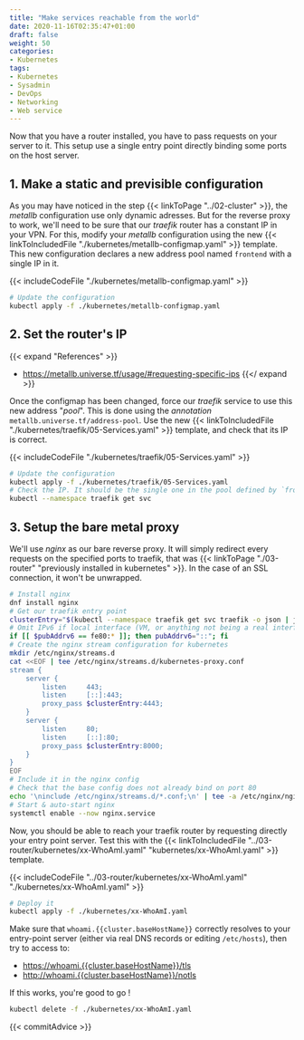 ```yaml
---
title: "Make services reachable from the world"
date: 2020-11-16T02:35:47+01:00
draft: false
weight: 50
categories:
- Kubernetes
tags:
- Kubernetes
- Sysadmin
- DevOps
- Networking
- Web service
---
```


Now that you have a router installed, you have to pass requests on your server to it. This setup use a single entry point directly binding some ports on the host server.

## 1. Make a static and previsible configuration

As you may have noticed in the step {{< linkToPage "../02-cluster" >}}, the *metallb* configuration use only dynamic adresses. But for the reverse proxy to work, we'll need to be sure that our *traefik* router has a constant IP in your VPN. For this, modify your *metallb* configuration using the new {{< linkToIncludedFile "./kubernetes/metallb-configmap.yaml" >}} template. This new configuration declares a new address pool named `frontend` with a single IP in it.

{{< includeCodeFile "./kubernetes/metallb-configmap.yaml" >}}

```sh
# Update the configuration
kubectl apply -f ./kubernetes/metallb-configmap.yaml
```

## 2. Set the router's IP

{{< expand "References" >}}
* <https://metallb.universe.tf/usage/#requesting-specific-ips>
{{</ expand >}}

Once the configmap has been changed, force our *traefik* service to use this new address "*pool*". This is done using the *annotation* `metallb.universe.tf/address-pool`. Use the new {{< linkToIncludedFile "./kubernetes/traefik/05-Services.yaml" >}} template, and check that its IP is correct.

{{< includeCodeFile "./kubernetes/traefik/05-Services.yaml" >}}

```sh
# Update the configuration
kubectl apply -f ./kubernetes/traefik/05-Services.yaml
# Check the IP. It should be the single one in the pool defined by `frontend` in the metallb configuration
kubectl --namespace traefik get svc 
```

## 3. Setup the bare metal proxy

We'll use *nginx* as our bare reverse proxy. It will simply redirect every requests on the specified ports to traefik, that was {{< linkToPage "./03-router" "previously installed in kubernetes" >}}. In the case of an SSL connection, it won't be unwrapped.

```sh
# Install nginx
dnf install nginx
# Get our traefik entry point
clusterEntry="$(kubectl --namespace traefik get svc traefik -o json | jq --raw-output '.status.loadBalancer.ingress[].ip')"
# Omit IPv6 if local interface (VM, or anything not being a real interface)
if [[ $pubAddrv6 == fe80:* ]]; then pubAddrv6="::"; fi
# Create the nginx stream configuration for kubernetes
mkdir /etc/nginx/streams.d
cat <<EOF | tee /etc/nginx/streams.d/kubernetes-proxy.conf
stream {
    server {
        listen     443;
        listen     [::]:443;
        proxy_pass $clusterEntry:4443;
    }
    server {
        listen     80;
        listen     [::]:80;
        proxy_pass $clusterEntry:8000;
    }
}
EOF
# Include it in the nginx config
# Check that the base config does not already bind on port 80
echo '\ninclude /etc/nginx/streams.d/*.conf;\n' | tee -a /etc/nginx/nginx.conf
# Start & auto-start nginx
systemctl enable --now nginx.service
```

Now, you should be able to reach your traefik router by requesting directly your entry point server. Test this with the {{< linkToIncludedFile "../03-router/kubernetes/xx-WhoAmI.yaml" "kubernetes/xx-WhoAmI.yaml" >}} template.

{{< includeCodeFile "../03-router/kubernetes/xx-WhoAmI.yaml" "./kubernetes/xx-WhoAmI.yaml" >}}

```sh
# Deploy it
kubectl apply -f ./kubernetes/xx-WhoAmI.yaml
```

Make sure that `whoami.{{cluster.baseHostName}}` correctly resolves to your entry-point server (either via real DNS records or editing `/etc/hosts`), then try to access to:
* <https://whoami.{{cluster.baseHostName}}/tls>
* <http://whoami.{{cluster.baseHostName}}/notls>

If this works, you're good to go !

```sh
kubectl delete -f ./kubernetes/xx-WhoAmI.yaml
```

{{< commitAdvice >}}
